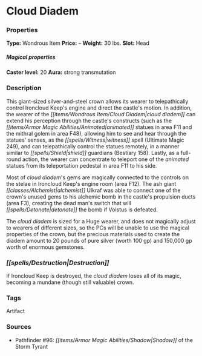 ﻿---
Title: "Cloud Diadem"
Type: "Wondrous Item"
Price: "–"
Weight: "30 lbs."
Slot: "Head"
Caster level: "20"
Aura: "strong transmutation"
Description: |
  "This giant-sized silver-and-steel crown allows its wearer to telepathically control Ironcloud Keep's engine and direct the castle's motion. In addition, the wearer of the _cloud diadem_ can extend his perception through the castle's constructs (such as the animated statues in area F11 and the mithral golem in area F48), allowing him to see and hear through the statues' senses, as the witness spell (_Ultimate Magic_ 249), and can telepathically control the statues remotely, in a manner similar to shield guardians (_Bestiary_ 158). Lastly, as a full-round action, the wearer can concentrate to teleport one of the animated statues from its teleportation pedestal in area F11 to his side.
  Most of _cloud diadem's_ gems are magically connected to the controls on the stelae in Ironcloud Keep's engine room (area F12). The ash giant alchemist Ulkraf was able to connect one of the crown's unused gems to his alchemic bomb in the castle's propulsion ducts (area F3), creating the dead man's switch that will detonate the bomb if Volstus is defeated.
  The _cloud diadem_ is sized for a Huge wearer, and does not magically adjust to wearers of different sizes, so the PCs will be unable to use the magical properties of the crown, but the precious materials used to create the diadem amount to 20 pounds of pure silver (worth 100 gp) and 150,000 gp worth of enormous gemstones."
Destruction: |
  "If Ironcloud Keep is destroyed, the _cloud diadem_ loses all of its magic, becoming a mundane (though still valuable) crown."
Sources: "['Pathfinder #96: Shadow of the Storm Tyrant']"
---

# Cloud Diadem

### Properties

**Type:** Wondrous Item **Price:** – **Weight:** 30 lbs. **Slot:** Head

##### Magical properties

**Caster level:** 20 **Aura:** strong transmutation

### Description

This giant-sized silver-and-steel crown allows its wearer to telepathically control Ironcloud Keep's engine and direct the castle's motion. In addition, the wearer of the _[[items/Wondrous Item/Cloud Diadem|cloud diadem]]_ can extend his perception through the castle's constructs (such as the _[[items/Armor Magic Abilities/Animated|animated]]_ statues in area F11 and the mithral golem in area F48), allowing him to see and hear through the statues' senses, as the _[[spells/Witness|witness]]_ spell (Ultimate Magic 249), and can telepathically control the statues remotely, in a manner similar to _[[spells/Shield|shield]]_ guardians (Bestiary 158). Lastly, as a full-round action, the wearer can concentrate to teleport one of the _animated_ statues from its teleportation pedestal in area F11 to his side.

Most of _cloud diadem_'s gems are magically connected to the controls on the stelae in Ironcloud Keep's engine room (area F12). The ash giant _[[classes/Alchemist|alchemist]]_ Ulkraf was able to connect one of the crown's unused gems to his alchemic bomb in the castle's propulsion ducts (area F3), creating the dead man's switch that will _[[spells/Detonate|detonate]]_ the bomb if Volstus is defeated.

The _cloud diadem_ is sized for a Huge wearer, and does not magically adjust to wearers of different sizes, so the PCs will be unable to use the magical properties of the crown, but the precious materials used to create the diadem amount to 20 pounds of pure silver (worth 100 gp) and 150,000 gp worth of enormous gemstones.

### _[[spells/Destruction|Destruction]]_

If Ironcloud Keep is destroyed, the _cloud diadem_ loses all of its magic, becoming a mundane (though still valuable) crown.

### Tags

Artifact

### Sources

* Pathfinder #96: _[[items/Armor Magic Abilities/Shadow|Shadow]]_ of the Storm Tyrant